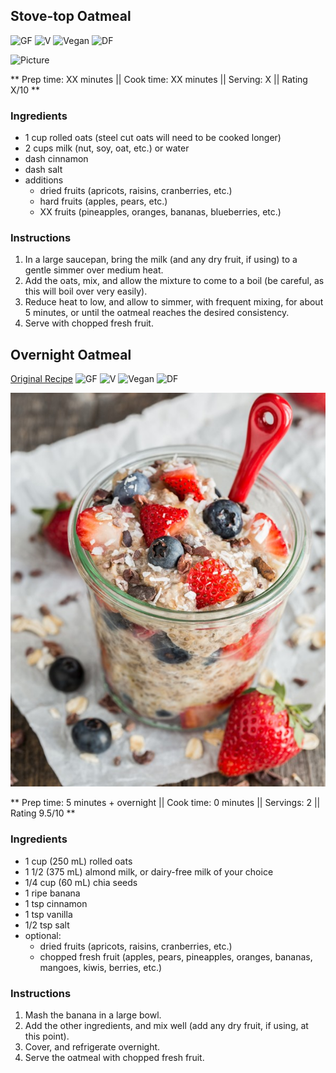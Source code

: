 ## Stove-top Oatmeal

![GF](https://img.shields.io/badge/-Gluten--free-yellow.svg)
![V](https://img.shields.io/badge/-Vegetarian-orange.svg)
![Vegan](https://img.shields.io/badge/-Vegan-brightgreen.svg)
![DF](https://img.shields.io/badge/-Dairy--free-blue.svg)

![Picture](../img/Link_to_picture)

** Prep time: XX minutes || Cook time: XX minutes || Serving: X || Rating X/10 **

### Ingredients

- 1 cup rolled oats (steel cut oats will need to be cooked longer)
- 2 cups milk (nut, soy, oat, etc.) or water
- dash cinnamon 
- dash salt
- additions 
	- dried fruits (apricots, raisins, cranberries, etc.)
	- hard fruits (apples, pears, etc.)
	- XX fruits (pineapples, oranges, bananas, blueberries, etc.)
	
### Instructions

1. In a large saucepan, bring the milk (and any dry fruit, if using) to a gentle simmer over medium heat.
1. Add the oats, mix, and allow the mixture to come to a boil (be careful, as this will boil over very easily).
1. Reduce heat to low, and allow to simmer, with frequent mixing, for about 5 minutes, or until the oatmeal reaches the desired consistency.
1. Serve with chopped fresh fruit.


## Overnight Oatmeal

[Original Recipe](https://ohsheglows.com/2015/07/22/vegan-overnight-oats/)
![GF](https://img.shields.io/badge/-Gluten--free-yellow.svg)
![V](https://img.shields.io/badge/-Vegetarian-orange.svg)
![Vegan](https://img.shields.io/badge/-Vegan-brightgreen.svg)
![DF](https://img.shields.io/badge/-Dairy--free-blue.svg)

![Picture](../img/overnight_oats.jpg)

** Prep time: 5 minutes + overnight || Cook time: 0 minutes || Servings: 2 || Rating 9.5/10 **

### Ingredients

- 1 cup (250 mL) rolled oats
- 1 1/2 (375 mL) almond milk, or dairy-free milk of your choice
- 1/4 cup (60 mL) chia seeds
- 1 ripe banana
- 1 tsp cinnamon
- 1 tsp vanilla
- 1/2 tsp salt
- optional: 
	- dried fruits (apricots, raisins, cranberries, etc.)
	- chopped fresh fruit (apples, pears, pineapples, oranges, bananas, mangoes, kiwis, berries, etc.)

### Instructions

1. Mash the banana in a large bowl.
1. Add the other ingredients, and mix well (add any dry fruit, if using, at this point).
1. Cover, and refrigerate overnight.
1. Serve the oatmeal with chopped fresh fruit. 
